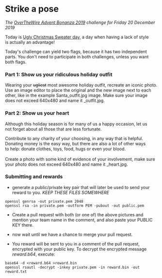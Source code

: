 # Strike a pose

*The [OverTheWire Advent Bonanza 2019](https://advent2019.overthewire.org) challenge for Friday 20 December 2019*

Today is [Ugly Christmas Sweater
day](http://www.nationaluglychristmassweaterday.org/), a day when having a lack of style<br>is actually an advantage!

Today's challenge can yield two flags, because it has two independent parts.
You don't need to participate in both challenges, unless you want both flags.

### Part 1: Show us your ridiculous holiday outfit

Wearing your ~~ugliest~~ most awesome holiday outfit, recreate an iconic photo.
Use an image editor to place the original and the new image next to each other, like in the example Santa_outfit.jpg image.
Make sure your image does not exceed 640x480 and name it <teamname>_outfit.jpg.

### Part 2: Show us your heart

Although this holiday season is for many of us a happy occasion, let us<br>
not forget about all those that are less fortunate.

Contribute to any charity of your choosing, in any way that is helpful.<br>
Donating money is the easy way, but there are also a lot of other ways<br>
to help: donate clothes, toys, food, hugs or even your blood.<br><br>
Create a photo with some kind of evidence of your involvement, 
make sure your photo does not exceed 640x480 and name it <teamname>_heart.jpg.

### Submitting and rewards

- generate a public/private key pair that will later be used to send your reward to you. *KEEP THESE FILES SOMEWHERE*

```
openssl genrsa -out private.pem 2048
openssl rsa -in private.pem -outform PEM -pubout -out public.pem
```

- Create a pull request with both (or one of) the above pictures and mention your team name in the comment, and also paste your PUBLIC KEY there.
- now wait until we have a chance to merge your pull request.

- You reward will be sent to you in a comment of the pull request, encrypted with your public key.
To decrypt the encrypted message *reward.b64*, execute:
```
base64 -d <reward.b64 >reward.bin
openssl rsautl -decrypt -inkey private.pem -in reward.bin -out reward.txt
```

